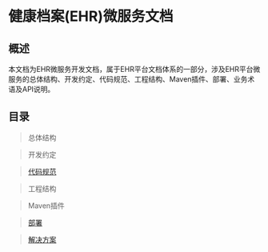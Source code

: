 健康档案(EHR)微服务文档
====================

概述
---------------------

本文档为EHR微服务开发文档，属于EHR平台文档体系的一部分，涉及EHR平台微服务的总体结构、开发约定、代码规范、工程结构、Maven插件、部署、业务术语及API说明。


目录
---------------------

> 总体结构

> 开发约定

> [代码规范](specification/index.html)

> 工程结构

> Maven插件

> [部署](deployment/index.html)

> [解决方案](solutions/index.html)